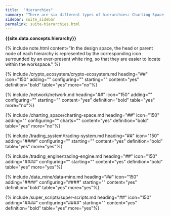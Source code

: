 ```yaml
---
title:  "Hierarchies"
summary: "There are six different types of hierarchies: Charting Space, Crypto Ecosystem, Trading Systems, Network, Data Mines, and Super Scripts."
sidebar: suite_sidebar
permalink: suite-hierarchies.html
---
```


**{{site.data.concepts.hierarchy}}**

{% include note.html content="In the design space, the head or parent node of each hierarchy is represented by the corresponding icon surrounded by an ever-present white ring, so that they are easier to locate within the workspace." %}

{% include /crypto_ecosystem/crypto-ecosystem.md heading="##" icon="150" adding="" configuring="" starting="" content="yes" definition="bold" table="yes" more="no"%}

{% include /network/network.md heading="##" icon="150" adding="" configuring="" starting="" content="yes" definition="bold" table="yes" more="no"%}

{% include /charting_space/charting-space.md heading="##" icon="150" adding="" configuring="" charts="" content="yes" definition="bold" table="yes" more="no"%}

{% include /trading_system/trading-system.md heading="##" icon="150" adding="####" configuring="" starting="" content="yes" definition="bold" table="yes" more="yes"%}

{% include /trading_engine/trading-engine.md heading="##" icon="150" adding="####" configuring="" starting="" content="yes" definition="bold" table="yes" more="yes"%}

{% include /data_mine/data-mine.md heading="##" icon="150" adding="####" configuring="####" starting="" content="yes" definition="bold" table="yes" more="yes"%}

{% include /super_scripts/super-scripts.md heading="##" icon="150" adding="####" configuring="####" starting="" content="yes" definition="bold" table="yes" more="yes"%}

